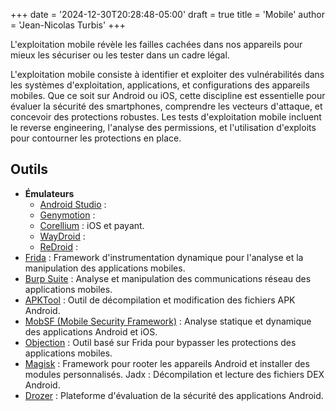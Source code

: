 +++
date = '2024-12-30T20:28:48-05:00'
draft = true
title = 'Mobile'
author = 'Jean-Nicolas Turbis'
+++

L'exploitation mobile révèle les failles cachées dans nos appareils pour mieux les sécuriser ou les tester dans un cadre légal. <!--more-->

L'exploitation mobile consiste à identifier et exploiter des vulnérabilités dans les systèmes d'exploitation, applications, et configurations des appareils mobiles. Que ce soit sur Android ou iOS, cette discipline est essentielle pour évaluer la sécurité des smartphones, comprendre les vecteurs d'attaque, et concevoir des protections robustes. Les tests d'exploitation mobile incluent le reverse engineering, l'analyse des permissions, et l'utilisation d'exploits pour contourner les protections en place.

## Outils
- **Émulateurs**
    - [Android Studio](https://developer.android.com/studio) : 
    - [Genymotion](https://www.genymotion.com/) : 
    - [Corellium](https://www.corellium.com/) : iOS et payant.
    - [WayDroid](https://waydro.id/) : 
    - [ReDroid](https://github.com/remote-android/redroid-doc) : 
- [Frida](https://frida.re/) : Framework d'instrumentation dynamique pour l'analyse et la manipulation des applications mobiles.
- [Burp Suite](https://portswigger.net/burp/communitydownload) : Analyse et manipulation des communications réseau des applications mobiles.
- [APKTool](https://apktool.org/) : Outil de décompilation et modification des fichiers APK Android.
- [MobSF (Mobile Security Framework)](https://github.com/MobSF/Mobile-Security-Framework-MobSF) : Analyse statique et dynamique des applications Android et iOS.
- [Objection](https://github.com/sensepost/objection) : Outil basé sur Frida pour bypasser les protections des applications mobiles.
- [Magisk](https://github.com/topjohnwu/Magisk) : Framework pour rooter les appareils Android et installer des modules personnalisés.
Jadx : Décompilation et lecture des fichiers DEX Android.
- [Drozer](https://github.com/WithSecureLabs/drozer) : Plateforme d'évaluation de la sécurité des applications Android.

